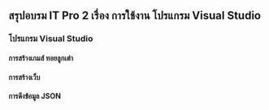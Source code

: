 ## สรุปอบรม IT Pro 2 เรื่อง การใช้งาน โปรแกรม Visual Studio

### โปรแกรม Visual Studio

#### การสร้างเกมส์ ทอยลูกเต๋า

#### การสร้างเว็บ

#### การดึงข้อมูล JSON
